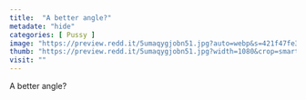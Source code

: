 ```yaml
---
title:  "A better angle?"
metadate: "hide"
categories: [ Pussy ]
image: "https://preview.redd.it/5umaqygjobn51.jpg?auto=webp&s=421f47fe31d7d24dd0712efcf6157b7e0d077f68"
thumb: "https://preview.redd.it/5umaqygjobn51.jpg?width=1080&crop=smart&auto=webp&s=76b455d4d3361e8f6a69559daf3fd97c47b04bff"
visit: ""
---
```

A better angle?
